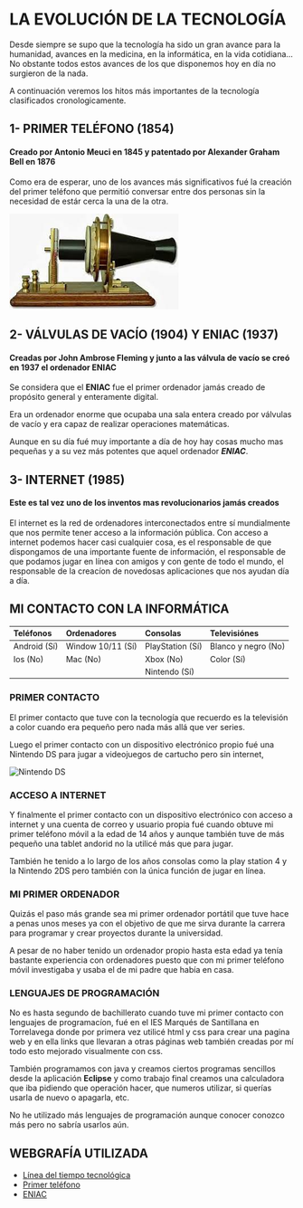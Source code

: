 # LA EVOLUCIÓN DE LA TECNOLOGÍA

Desde siempre se supo que la tecnología ha sido un gran avance para la humanidad, avances en la medicina, en la informática, en la vida cotidiana... No obstante todos estos avances de los que disponemos hoy en día no surgieron de la nada. 

A continuación veremos los hitos más importantes de la tecnología clasificados cronologicamente.

## 1- PRIMER TELÉFONO (1854)

#### Creado por **Antonio Meuci** en 1845 y patentado por **Alexander Graham Bell** en 1876

Como era de esperar, uno de los avances más significativos fué la creación del primer teléfono que permitió conversar entre dos personas sin la necesidad de estár cerca la una de la otra.

![Primer teléfono](Primer_teléfono.png "Primer teléfono")

## 2- VÁLVULAS DE VACÍO (1904) Y ENIAC (1937)

#### Creadas por John Ambrose Fleming y junto a las válvula de vacío se creó en 1937 el ordenador **ENIAC**

Se considera que el **ENIAC** fue el primer ordenador jamás creado de propósito general y enteramente digital.

Era un ordenador enorme que ocupaba una sala entera creado por válvulas de vacío y era capaz de realizar operaciones matemáticas.

Aunque en su día fué muy importante a día de hoy hay cosas mucho mas pequeñas y a su vez más potentes que aquel ordenador ***ENIAC***.

## 3- INTERNET (1985)

#### Este es tal vez uno de los inventos mas revolucionarios jamás creados

El internet es la red de ordenadores interconectados entre sí mundialmente que nos permite tener acceso a la información pública. Con acceso a internet podemos hacer casi cualquier cosa, es el responsable de que dispongamos de una importante fuente de información, el responsable de que podamos jugar en línea con amigos y con gente de todo el mundo, el responsable de la creacíon de novedosas aplicaciones que nos ayudan día a día.

## MI CONTACTO CON LA INFORMÁTICA

| Teléfonos | Ordenadores | Consolas | Televisiónes |
|:----------|:------------|:---------|:-------------|
| Android (Sí) | Window 10/11 (Sí) | PlayStation (Sí) | Blanco y negro (No) |
| Ios (No)  | Mac (No) | Xbox (No) | Color (Sí) |
||| Nintendo (Sí) |

### PRIMER CONTACTO

El primer contacto que tuve con la tecnología que recuerdo es la televisión a color cuando era pequeño pero nada más allá que ver series.

Luego el primer contacto con un dispositivo electrónico propio fué una Nintendo DS para jugar a videojuegos de cartucho pero sin internet,

![Nintendo DS](Nintendo_DS.png "Nintendo DS")

### ACCESO A INTERNET

Y finalmente el primer contacto con un dispositivo electrónico con acceso a internet y una cuenta de correo y usuario propia fué cuando obtuve mi primer teléfono móvil a la edad de 14 años y aunque también tuve de más pequeño una tablet andorid no la utilicé más que para jugar.

También he tenido a lo largo de los años consolas como la play station 4 y la Nintendo 2DS pero también con la única función de jugar en línea.

### MI PRIMER ORDENADOR

Quizás el paso más grande sea mi primer ordenador portátil que tuve hace a penas unos meses ya con el objetivo de que me sirva durante la carrera para programar y crear proyectos durante la universidad.

A pesar de no haber tenido un ordenador propio hasta esta edad ya tenía bastante experiencia con ordenadores puesto que con mi primer teléfono móvil investigaba y usaba el de mi padre que había en casa.

### LENGUAJES DE PROGRAMACIÓN

No es hasta segundo de bachillerato cuando tuve mi primer contacto con lenguajes de programacíon, fué en el IES Marqués de Santillana en Torrelavega donde por primera vez utilicé html y css para crear una pagina web y en ella links que llevaran a otras páginas web también creadas por mí todo esto mejorado visualmente con css.

También programamos con java y creamos ciertos programas sencillos desde la aplicación **Eclipse** y como trabajo final creamos una calculadora que iba pidiendo que operación hacer, que numeros utilizar, si querías usarla de nuevo o apagarla, etc.

No he utilizado más lenguajes de programación aunque conocer conozco más pero no sabría usarlos aún.

## WEBGRAFÍA UTILIZADA

- [Línea del tiempo tecnológica](https://www.timetoast.com/timelines/linea-de-tiempo-avances-tecnologicos-en-el-tiempo "Línea del tiempo tecnológica")
- [Primer teléfono](https://es.wikipedia.org/wiki/Tel%C3%A9fono#:~:text=Fue%20inventado%20por%20el%20italiano,Unidos%20el%20a%C3%B1o%20de%201871. "Primer teléfono")
- [ENIAC](https://es.wikipedia.org/wiki/ENIAC "ENIAC")